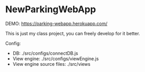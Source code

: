 # NewParkingWebApp

DEMO: https://parking-webapp.herokuapp.com/

This is just my class project, you can freely develop for it better.

Config:

- DB: ./src/configs/connectDB.js
- View engine: ./src/configs/viewEngine.js
- View engine source files: ./src/views
